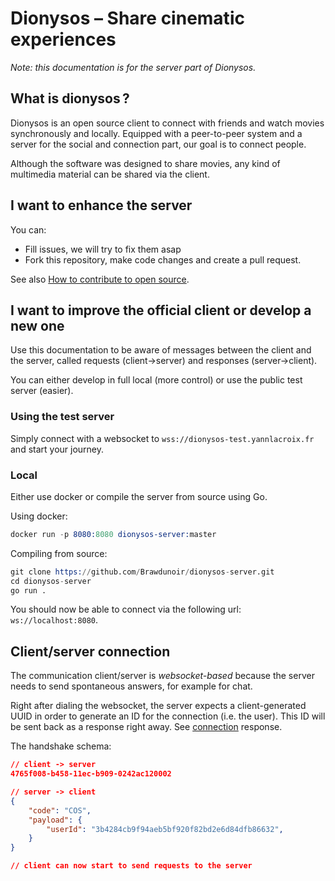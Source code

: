 # Dionysos – Share cinematic experiences

*Note: this documentation is for the server part of Dionysos.*

## What is dionysos ?

Dionysos is an open source client to connect with friends and watch movies synchronously and locally.
Equipped with a peer-to-peer system and a server for the social and connection part, our goal is to connect people.

Although the software was designed to share movies, any kind of multimedia material can be shared via the client.

## I want to enhance the server

You can:

- Fill issues, we will try to fix them asap
- Fork this repository, make code changes and create a pull request.

See also [How to contribute to open source](https://github.com/FreeCodeCamp/how-to-contribute-to-open-source).

## I want to improve the official client or develop a new one

Use this documentation to be aware of messages between the client and the server, called requests (client->server) and responses (server->client).

You can either develop in full local (more control) or use the public test server (easier).

### Using the test server

Simply connect with a websocket to `wss://dionysos-test.yannlacroix.fr` and start your journey.

### Local
Either use docker or compile the server from source using Go.

Using docker:
```s
docker run -p 8080:8080 dionysos-server:master
```

Compiling from source:
```s
git clone https://github.com/Brawdunoir/dionysos-server.git
cd dionysos-server
go run .
```

You should now be able to connect via the following url: `ws://localhost:8080`.

## Client/server connection

The communication client/server is *websocket-based* because the server needs to send spontaneous answers, for example for chat.

Right after dialing the websocket, the server expects a client-generated UUID in order to generate an ID for the connection (i.e. the user). This ID will be sent back as a response right away. See [connection](../responses/connection.md) response.

The handshake schema:

```json
// client -> server
4765f008-b458-11ec-b909-0242ac120002

// server -> client
{
	"code": "COS",
	"payload": {
		"userId": "3b4284cb9f94aeb5bf920f82bd2e6d84dfb86632",
	}
}

// client can now start to send requests to the server
```
